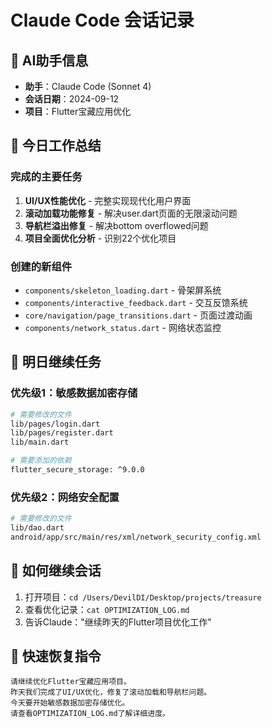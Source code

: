 # Claude Code 会话记录

## 🤖 AI助手信息
- **助手**：Claude Code (Sonnet 4)
- **会话日期**：2024-09-12
- **项目**：Flutter宝藏应用优化

## 📝 今日工作总结

### 完成的主要任务
1. **UI/UX性能优化** - 完整实现现代化用户界面
2. **滚动加载功能修复** - 解决user.dart页面的无限滚动问题  
3. **导航栏溢出修复** - 解决bottom overflowed问题
4. **项目全面优化分析** - 识别22个优化项目

### 创建的新组件
- `components/skeleton_loading.dart` - 骨架屏系统
- `components/interactive_feedback.dart` - 交互反馈系统
- `core/navigation/page_transitions.dart` - 页面过渡动画
- `components/network_status.dart` - 网络状态监控

## 🔄 明日继续任务

### 优先级1：敏感数据加密存储
```bash
# 需要修改的文件
lib/pages/login.dart
lib/pages/register.dart  
lib/main.dart

# 需要添加的依赖
flutter_secure_storage: ^9.0.0
```

### 优先级2：网络安全配置
```bash
# 需要修改的文件
lib/dao.dart
android/app/src/main/res/xml/network_security_config.xml
```

## 💾 如何继续会话
1. 打开项目：`cd /Users/DevilDI/Desktop/projects/treasure`
2. 查看优化记录：`cat OPTIMIZATION_LOG.md`
3. 告诉Claude："继续昨天的Flutter项目优化工作"

## 🎯 快速恢复指令
```
请继续优化Flutter宝藏应用项目。
昨天我们完成了UI/UX优化，修复了滚动加载和导航栏问题。
今天要开始敏感数据加密存储优化。
请查看OPTIMIZATION_LOG.md了解详细进度。
```
